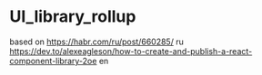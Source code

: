 # UI_library_rollup
based on https://habr.com/ru/post/660285/ ru
https://dev.to/alexeagleson/how-to-create-and-publish-a-react-component-library-2oe en

